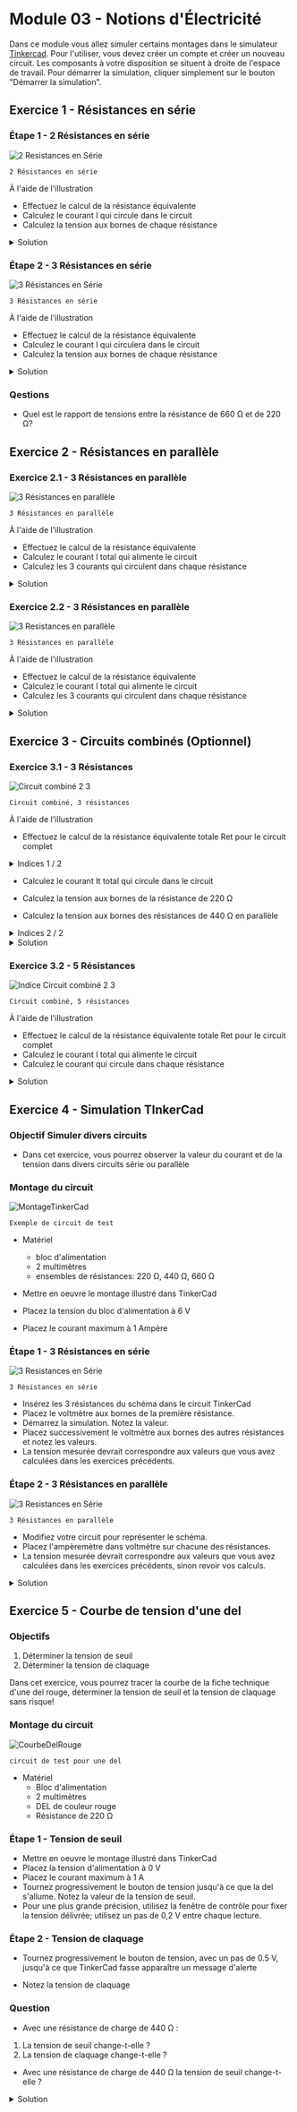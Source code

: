 # Module 03 - Notions d'Électricité

Dans ce module vous allez simuler certains montages dans le simulateur [Tinkercad](https://www.tinkercad.com/). Pour l'utiliser, vous devez créer un compte et créer un nouveau circuit. Les composants à votre disposition se situent à droite de l'espace de travail. Pour démarrer la simulation, cliquer simplement sur le bouton "Démarrer la simulation".

## Exercice 1 - Résistances en série

### Étape 1 - 2 Résistances en série

![2 Resistances en Série](img/rs_220_220.png)

    2 Résistances en série

À l'aide de l'illustration

- Effectuez le calcul de la résistance équivalente
- Calculez le courant I qui circule dans le circuit
- Calculez la tension aux bornes de chaque résistance

<details>
    <summary>Solution</summary>

Rt = 220 + 220 = 440 &#8486;  
U1 = 220 * 13,43 = 3 V  
U2 = 220 * 13,43 = 3 V  
It = 6 / 440 = 13,6 mA

![2 Resistances en Série - Solution](img/rs_220_220_solution.png)

</details>

### Étape 2 - 3 Résistances en série

![3 Résistances en Série](img/rs_220_440_660.png)

    3 Résistances en série

À l'aide de l'illustration

- Effectuez le calcul de la résistance équivalente
- Calculez le courant I qui circulera dans le circuit
- Calculez la tension aux bornes de chaque résistance

<details>
    <summary>Solution</summary>

Rt = 220 + 440 + 660 = 1320 &#8486;  
U1 = 4,6 * 220 = 1 V  
U2 = 4,6 * 440 = 2 V  
U3 = 4,6 * 660 = 3 V  
It = 6 / 1320 = 4,6 mA

![3 Résistances en Série - Solution](img/rs_220_440_660_solution.png)

</details>

### Qestions

- Quel est le rapport de tensions entre la résistance de 660 Ω et de 220 Ω?

## Exercice 2 - Résistances en parallèle

### Exercice 2.1 - 3 Résistances en parallèle

![3 Résistances en parallèle](img/rp_220_220_220.png)

    3 Résistances en parallèle

À l'aide de l'illustration

- Effectuez le calcul de la résistance équivalente
- Calculez le courant I total qui alimente le circuit
- Calculez les 3 courants qui circulent dans chaque résistance

<details>
    <summary>Solution</summary>

1 / Rt = 1 / 220 + 1 / 220 + 1 / 220 = 3 / 220 => Rt = 73,3 &#8486;  
U1 = U2 = U3 = 6 V  
It = 6 / 73,3 = 81,9 mA  
I1 = I2 = I3 = 27,3 mA  

![3 Résistances en parallèle - Solution](img/rp_220_220_220_solution.png)

</details>

### Exercice 2.2 - 3 Résistances en parallèle

![3 Resistances en parallèle](img/rp_220_220_440.png)

    3 Résistances en parallèle

À l'aide de l'illustration

- Effectuez le calcul de la résistance équivalente
- Calculez le courant I total qui alimente le circuit
- Calculez les 3 courants qui circulent dans chaque résistance

<details>
    <summary>Solution</summary>

1 / Rt = 1 / 220 + 1 / 220 + 1 / 440 = 5 / 440 => Rt = 88 &#8486;  
U1 = U2 = U3 = 6 V  
It = 6 / 88 = 68,2 mA  
I1 = 27,3 mA  
I2 = 27,3 mA  
I3 = 13,6 mA

![3 Résistances en parallèle - Solution](img/rp_220_220_440_solution.png)

</details>

## Exercice 3 - Circuits combinés (Optionnel)

### Exercice 3.1 - 3 Résistances

![Circuit combiné 2 3](img/rs_220_rp_440_440.png)

    Circuit combiné, 3 résistances

À l'aide de l'illustration

- Effectuez le calcul de la résistance équivalente totale Ret pour le circuit complet

<details>
    <summary>Indices 1 / 2</summary>

1. Effectuez le calcul de la résistance équivalente en parallèle Rep pour les 2 résistances en parallèle

2. La résistance Ret totale est donné par la  résistance de 220 Ω en série avec la résistance Rep

</details>

- Calculez le courant It total qui circule dans le circuit
- Calculez la tension aux bornes de la résistance de 220 Ω

- Calculez la tension aux bornes des résistances de 440 Ω en parallèle

<details>
    <summary>Indices 2 / 2</summary>

1. la tension aux bornes de résistances en parallèle est la même. La tension peut être déduite de la tension totale et de la tension U aux bornes de la résistance de 220 Ω

2. le courant est calculé à partir de la formule U / R2 et U /R3

![Indice Circuit combiné 2 3](img/rs_220_rp_440_440_Indice.png)

    Circuit combiné, 3 résistances

</details>

<details>
    <summary>Solution</summary>

1 / Re1 = 1 / 440 + 1 / 440 = 1 / 220 => Re1 = 220 &#8486;  
Rt = 440 &#8486;  
It = 6 / 440 = 13,6 mA  
U1 = 220 * 0.0136 = 3V  
U2 = U3 = 220 * 0.0136 = 3V  
I2 = 3 / 440 = 6,8 mA   
I3 = 3 / 440 = 6,8 mA

![Solution Circuit combiné 2 3](img/rs_220_rp_440_440_solution.png)

</details>

### Exercice 3.2 - 5 Résistances

![Indice Circuit combiné 2 3](img/rs_580_220_rp_440_440_1K.png)

    Circuit combiné, 5 résistances

À l'aide de l'illustration

- Effectuez le calcul de la résistance équivalente totale Ret pour le circuit complet
- Calculez le courant I total qui alimente le circuit
- Calculez le courant qui circule dans chaque résistance

<details>
    <summary>Solution</summary>

Re1 = 180.33 &#8486;  
Rt = 580 + 220 + 180.33 = 980.33  
It = 6 / 980.33 = 6.12 mA  
U1 = 580 * 0.00612 = 3,55 V  
U2 = 220 * 0.00612 = 1.35 V   
Ue1 = U3 = U4 = U5 = 180.33 * 0.00612 = 1.1 V   
I3 = I4 = 1.1 / 440 = 2.5mA  
I5 = 1.1/1000 = 1.1 mA 

![Circuit combiné 2 3](img/rs_580_220_rp_440_440_1K_solution.png)

</details>

## Exercice 4 - Simulation TInkerCad

### Objectif Simuler divers circuits

- Dans cet exercice, vous pourrez observer la valeur du courant et de la tension dans divers circuits série ou parallèle

### Montage du circuit

![MontageTinkerCad](img/rs_220_440_660_A_V.png)

    Exemple de circuit de test

- Matériel
  - bloc d'alimentation
  - 2 multimètres
  - ensembles de résistances: 220 Ω, 440 Ω, 660 Ω

- Mettre en oeuvre le montage illustré dans TinkerCad
- Placez la tension du bloc d'alimentation à 6 V
- Placez le courant maximum à 1 Ampère

### Étape 1 - 3 Résistances en série

![3 Resistances en Série](img/rs_220_440_660.png)

    3 Résistances en série

- Insérez les 3 résistances du schéma dans le circuit TinkerCad
- Placez le voltmètre aux bornes de la première résistance.
- Démarrez la simulation. Notez la valeur.
- Placez successivement le voltmètre aux bornes des autres résistances et notez les valeurs.
- La tension mesurée devrait correspondre aux valeurs que vous avez calculées dans les exercices précédents.

### Étape 2 - 3 Résistances en parallèle

![3 Resistances en Série](img/rp_220_220_220.png)

    3 Résistances en parallèle

- Modifiez votre circuit pour représenter le schéma.
- Placez  l'ampèremètre dans  voltmètre sur chacune des résistances.
- La tension mesurée devrait correspondre aux valeurs que vous avez calculées dans les exercices précédents, sinon revoir vos calculs.

<details>
    <summary>Solution</summary>

![3 résistances en parallèle sous Tinkercad](img/rp_220_220_220_tinkercad_solution.png)

</details>

## Exercice 5 - Courbe de tension d'une del

### Objectifs

1. Déterminer la tension de seuil
2. Déterminer la tension de claquage

Dans cet exercice, vous pourrez tracer la courbe de la fiche technique d'une del rouge, déterminer la tension de seuil et la tension de claquage sans risque!

### Montage du circuit

![CourbeDelRouge](img/CourbeDelRouge.png)

    circuit de test pour une del

- Matériel
  - Bloc d'alimentation
  - 2 multimètres
  - DEL de couleur rouge
  - Résistance de 220 Ω

### Étape 1 - Tension de seuil

- Mettre en oeuvre le montage illustré dans TinkerCad
- Placez la tension d'alimentation à 0 V
- Placez le courant maximum à 1 A
- Tournez progressivement le bouton de tension jusqu'à ce que la del s'allume. Notez la valeur de la tension de seuil.
- Pour une plus grande précision, utilisez la fenêtre de contrôle pour fixer la tension délivrée; utilisez un pas de 0,2 V entre chaque lecture.

### Étape 2 - Tension de claquage

- Tournez progressivement le bouton de tension, avec un pas de 0.5 V, jusqu'à ce que TinkerCad fasse apparaître un message d'alerte

- Notez la tension de claquage

### Question

- Avec une résistance de charge de 440 Ω :

1. La tension de seuil change-t-elle ?
2. La tension de claquage change-t-elle ?

- Avec une résistance de charge  de 440 Ω la tension de seuil change-t-elle ?

<details>
    <summary>Solution</summary>

Non les tensions de seuil et de claquage dépendent uniquement de la fabrication du matériau.
</details>
